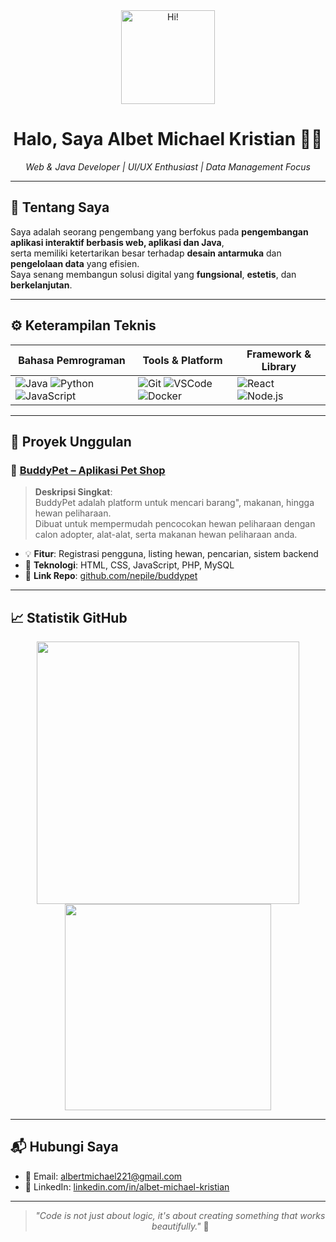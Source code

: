 <div align="center">

<img src="https://media.giphy.com/media/3o7btPCcdNniyf0ArS/giphy.gif" width="150" alt="Hi!" />

# Halo, Saya **Albet Michael Kristian** 👨‍💻  
_Web & Java Developer | UI/UX Enthusiast | Data Management Focus_

</div>

---

## 🧾 Tentang Saya

Saya adalah seorang pengembang yang berfokus pada **pengembangan aplikasi interaktif berbasis web, aplikasi dan Java**,  
serta memiliki ketertarikan besar terhadap **desain antarmuka** dan **pengelolaan data** yang efisien.  
Saya senang membangun solusi digital yang **fungsional**, **estetis**, dan **berkelanjutan**.

---

## ⚙️ Keterampilan Teknis

<div align="center">

| Bahasa Pemrograman | Tools & Platform | Framework & Library |
|--------------------|------------------|----------------------|
| ![Java](https://img.shields.io/badge/Java-007396?style=for-the-badge&logo=java&logoColor=white) ![Python](https://img.shields.io/badge/Python-3776AB?style=for-the-badge&logo=python&logoColor=white) ![JavaScript](https://img.shields.io/badge/JavaScript-F7DF1E?style=for-the-badge&logo=javascript&logoColor=black) | ![Git](https://img.shields.io/badge/Git-F05032?style=for-the-badge&logo=git&logoColor=white) ![VSCode](https://img.shields.io/badge/VS_Code-007ACC?style=for-the-badge&logo=visual-studio-code&logoColor=white) ![Docker](https://img.shields.io/badge/Docker-2496ED?style=for-the-badge&logo=docker&logoColor=white) | ![React](https://img.shields.io/badge/React-20232A?style=for-the-badge&logo=react&logoColor=61DAFB) ![Node.js](https://img.shields.io/badge/Node.js-339933?style=for-the-badge&logo=nodedotjs&logoColor=white) |

</div>

---

## 🚀 Proyek Unggulan

### 🐾 [BuddyPet – Aplikasi Pet Shop](https://github.com/nepile/buddypet.git)

> **Deskripsi Singkat**:  
> BuddyPet adalah platform untuk mencari barang", makanan, hingga hewan peliharaan.  
> Dibuat untuk mempermudah pencocokan hewan peliharaan dengan calon adopter, alat-alat, serta makanan hewan peliharaan anda.

- 💡 **Fitur**: Registrasi pengguna, listing hewan, pencarian, sistem backend
- 🧩 **Teknologi**: HTML, CSS, JavaScript, PHP, MySQL
- 🔗 **Link Repo**: [github.com/nepile/buddypet](https://github.com/nepile/buddypet)

---

## 📈 Statistik GitHub

<p align="center">
  <img src="https://github-readme-stats.vercel.app/api?username=4lDev&show_icons=true&theme=radical" width="420"/>
  <img src="https://github-readme-stats.vercel.app/api/top-langs/?username=4lDev&layout=compact&theme=radical" width="330"/>
</p>

---

## 📬 Hubungi Saya

- 📧 Email: [albertmichael221@gmail.com](mailto:albertmichael221@gmail.com)  
- 💼 LinkedIn: [linkedin.com/in/albet-michael-kristian](https://www.linkedin.com/in/albet-michael-kristian)

---

<div align="center">

> *"Code is not just about logic, it's about creating something that works beautifully."* 💫

</div>
